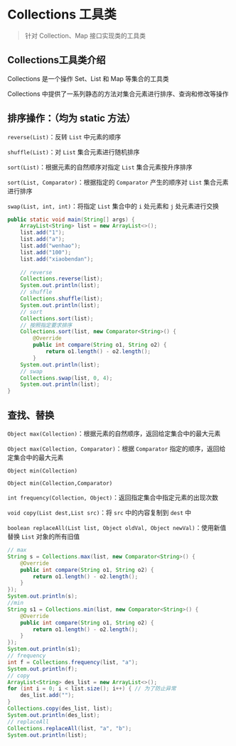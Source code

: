# Collections 工具类

> 针对 Collection、Map 接口实现类的工具类

## Collections工具类介绍

Collections 是一个操作 Set、List 和 Map 等集合的工具类

Collections 中提供了一系列静态的方法对集合元素进行排序、查询和修改等操作

## 排序操作：（均为 static 方法）

`reverse(List)`：反转 `List` 中元素的顺序

`shuffle(List)`：对 `List` 集合元素进行随机排序

`sort(List)`：根据元素的自然顺序对指定 `List` 集合元素按升序排序

`sort(List, Comparator)`：根据指定的 `Comparator` 产生的顺序对 `List` 集合元素进行排序

`swap(List, int, int)`：将指定 `List` 集合中的 `i` 处元素和 `j` 处元素进行交换

```java
public static void main(String[] args) {
    ArrayList<String> list = new ArrayList<>();
    list.add("1");
    list.add("a");
    list.add("wenhao");
    list.add("100");
    list.add("xiaobendan");
    
    // reverse
    Collections.reverse(list);
    System.out.println(list);
    // shuffle
    Collections.shuffle(list);
    System.out.println(list);
    // sort
    Collections.sort(list);
    // 按照指定要求排序
    Collections.sort(list, new Comparator<String>() {
        @Override
        public int compare(String o1, String o2) {
            return o1.length() - o2.length();
        }
    System.out.println(list);
    // swap
    Collections.swap(list, 0, 4);
    System.out.println(list);
}
```

## 查找、替换

`Object max(Collection)`：根据元素的自然顺序，返回给定集合中的最大元素

`Object max(Collection, Comparator)`：根据 `Comparator` 指定的顺序，返回给定集合中的最大元素

`Object min(Collection)`

`Object min(Collection,Comparator)`

`int frequency(Collection, Object)`：返回指定集合中指定元素的出现次数

`void copy(List dest,List src)`：将 `src` 中的内容复制到 `dest` 中

`boolean replaceAll(List list, Object oldVal, Object newVal)`：使用新值替换 `List` 对象的所有旧值

```java
// max
String s = Collections.max(list, new Comparator<String>() {
	@Override
	public int compare(String o1, String o2) {
		return o1.length() - o2.length();
	}
});
System.out.println(s);
//min
String s1 = Collections.min(list, new Comparator<String>() {
	@Override
	public int compare(String o1, String o2) {
		return o1.length() - o2.length();
	}
});
System.out.println(s1);
// frequency
int f = Collections.frequency(list, "a");
System.out.println(f);
// copy
ArrayList<String> des_list = new ArrayList<>();
for (int i = 0; i < list.size(); i++) { // 为了防止异常
	des_list.add("");
}
Collections.copy(des_list, list);
System.out.println(des_list);
// replaceAll
Collections.replaceAll(list, "a", "b");
System.out.println(list);
```

